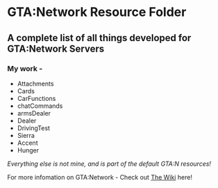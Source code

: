 # GTA:Network Resource Folder

## A complete list of all things developed for GTA:Network Servers


### My work - 

* Attachments  
* Cards 
* CarFunctions 
* chatCommands 
* armsDealer 
* Dealer 
* DrivingTest 
* Sierra 
* Accent 
* Hunger 



_Everything else is not mine, and is part of the default GTA:N resources!_

For more infomation on GTA:Network - Check out [The Wiki](https://wiki.gtanet.work/index.php?title=Main_Page) here!
